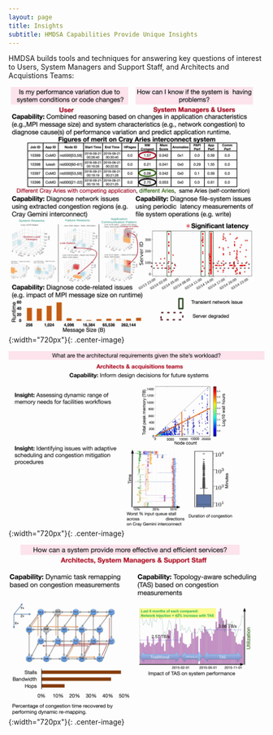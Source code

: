 ```yaml
---
layout: page
title: Insights
subtitle: HMDSA Capabilities Provide Unique Insights 
---
```


HMDSA builds tools and techniques for answering key questions of interest to Users, System Managers and Support Staff, and Architects and Acquistions Teams:

![Image of disecting between system and application issues ](resources/figs/q1-2.jpg){:width="720px"}{: .center-image}



![Image of determining architectural requirements through data-analysis](resources/figs/q3.jpg){:width="720px"}{: .center-image}


![Image of quality of service improvement](resources/figs/q4.jpg){:width="720px"}{: .center-image}	
